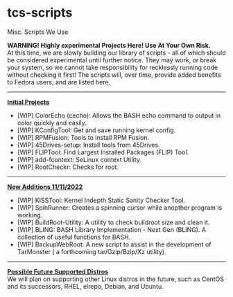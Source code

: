 # tcs-scripts
Misc. Scripts We Use

<div id="warning">
<b>WARNING!  Highly experimental Projects Here!  Use At Your Own Risk.</b><br>
At this time, we are slowly building our library of scripts - all of which should be considered experimental until further notice.
They may work, or break your system, so we cannot take responsibility for recklessly running code without checking it first!
The scripts will, over time, provide added benefits to Fedora users, and are listed here.
</div>
<hr>
<div id="initial-projects">
<b><u>Initial Projects</u></b><br>
<ul>
<li> [WIP] ColorEcho (cecho):  Allows the BASH echo command to output in color quickly and easily. </li>
<li> [WIP] KConfigTool:        Get and save running kernel config.             </li>
<li> [WIP] RPMFusion:          Tools to install RPM Fusion.                    </li>
<li> [WIP] 45Drives-setup:     Install tools from 45Drives.                    </li>
<li> [WIP] FLIPTool:           Find Largest Installed Packages (FLIP) Tool.    </li>
<li> [WIP] add-fcontext:       SeLinux context Utility.                        </li>
<li> [WIP] RootCheckr:         Checks for root.                                </li>
<ul>
</div>
<hr>
<div id="new-additions-1">
<b><u>New Additions 11/11/2022</u></b><br>
<ul>
<li> [WIP] KISSTool:           Kernel Indepth Static Sanity Checker Tool.   </li>
<li> [WIP] SpinRunner:         Creates a spinning cursor while anopther program is working.   </li>
<li> [WIP] BuildRoot-Utility:  A utility to check buildroot size and clean it.      </li>
<li> [WIP] BLING:              BASH Library Implementation - Next Gen (BLING).  A collection of useful functions for BASH.          </li>
<li> [WIP] BackupWebRoot:      A new script to assist in the development of TarMonster ( a forthcoming tar/Gzip/Bzip/Xz utility).   </li>
</ul>
</div>
<hr>
<div id="future">
<b><u>Possible Future Supported Distros</u></b><br>
We will plan on supporting other Linux distros in the future, such as CentOS and its successors, RHEL, elrepo, Debian, and Ubuntu.  
</div>
